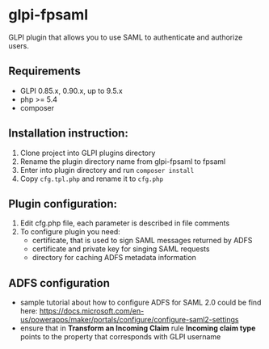 # glpi-fpsaml
GLPI plugin that allows you to use SAML to authenticate and authorize users.
## Requirements
* GLPI 0.85.x, 0.90.x, up to 9.5.x
* php >= 5.4
* composer

## Installation instruction:

1. Clone project into GLPI plugins directory
2. Rename the plugin directory name from glpi-fpsaml to fpsaml
3. Enter into plugin directory and run `composer install`
4. Copy `cfg.tpl.php` and rename it to `cfg.php`

## Plugin configuration:

1. Edit cfg.php file, each parameter is described in file comments
2. To configure plugin you need:
    * certificate, that is used to sign SAML messages returned by ADFS
    * certificate and private key for singing SAML requests
    * directory for caching ADFS metadata information

## ADFS configuration
* sample tutorial about how to configure ADFS for SAML 2.0 could be find here: https://docs.microsoft.com/en-us/powerapps/maker/portals/configure/configure-saml2-settings
* ensure that in **Transform an Incoming Claim** rule **Incoming claim type** points to the property that corresponds with GLPI username
